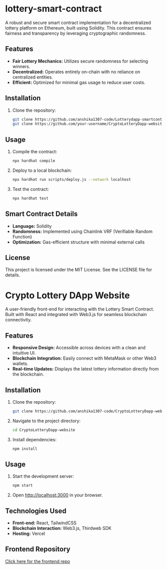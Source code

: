 
# lottery-smart-contract

A robust and secure smart contract implementation for a decentralized lottery platform on Ethereum, built using Solidity. This contract ensures fairness and transparency by leveraging cryptographic randomness.

## Features

- **Fair Lottery Mechanics:** Utilizes secure randomness for selecting winners.
- **Decentralized:** Operates entirely on-chain with no reliance on centralized entities.
- **Efficient:** Optimized for minimal gas usage to reduce user costs.

## Installation

1. Clone the repository:
   ```bash
   git clone https://github.com/anshika1307-code/Lotterydapp-smartcontract.git
   git clone https://github.com/your-username/CryptoLotteryDapp-website.git
   ```


## Usage

1. Compile the contract:
   ```bash
   npx hardhat compile
   ```
2. Deploy to a local blockchain:
   ```bash
   npx hardhat run scripts/deploy.js --network localhost
   ```
3. Test the contract:
   ```bash
   npx hardhat test
   ```

## Smart Contract Details

- **Language:** Solidity
- **Randomness:** Implemented using Chainlink VRF (Verifiable Random Function)
- **Optimization:** Gas-efficient structure with minimal external calls

## License

This project is licensed under the MIT License. See the LICENSE file for details.

# Crypto Lottery DApp Website

A user-friendly front-end for interacting with the Lottery Smart Contract. Built with React and integrated with Web3.js for seamless blockchain connectivity.

## Features

- **Responsive Design:** Accessible across devices with a clean and intuitive UI.
- **Blockchain Integration:** Easily connect with MetaMask or other Web3 wallets.
- **Real-time Updates:** Displays the latest lottery information directly from the blockchain.

## Installation

1. Clone the repository:
   ```bash
   git clone https://github.com/anshika1307-code/CryptoLotteryDapp-website.git
   ```
2. Navigate to the project directory:
   ```bash
   cd CryptoLotteryDapp-website
   ```
3. Install dependencies:
   ```bash
   npm install
   ```

## Usage

1. Start the development server:
   ```bash
   npm start
   ```
2. Open [http://localhost:3000](http://localhost:3000) in your browser.

## Technologies Used

- **Front-end:** React, TailwindCSS
- **Blockchain Interaction:** Web3.js, Thirdweb SDK
- **Hosting:** Vercel

## Frontend Repository

  [Click here for the frontend repo](https://github.com/anshika1307-code/CryptoLotteryDapp-website)
